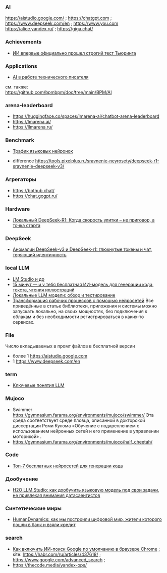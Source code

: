 ### AI
https://aistudio.google.com/ ; https://chatgpt.com ; https://www.deepseek.com/en ; https://www.you.com  
https://alice.yandex.ru/ ; https://giga.chat/ 
### Achievements
- [ИИ впервые официально прошел строгий тест Тьюринга](https://habr.com/ru/news/896938/)
### Applications  
- [AI в работе технического писателя](https://habr.com/ru/articles/896998/)

см. также:  
https://github.com/bpmbpm/doc/tree/main/BPM/AI

### arena-leaderboard
- https://huggingface.co/spaces/lmarena-ai/chatbot-arena-leaderboard
- https://lmarena.ai/
- https://llmarena.ru/
### Benchmark
- [Трафик языковых нейронок](https://habr.com/ru/articles/908486/)

- difference https://tools.pixelplus.ru/sravnenie-neyrosety/deepseek-r1-sravnenie-deepseek-v3/ 

### Агрегаторы
- https://bothub.chat/
- https://chat.gogpt.ru/
### Hardware
- [Локальный DeepSeek-R1: Когда скорость улитки – не приговор, а точка старта](https://habr.com/ru/articles/916966/)

### DeepSeek
- [Аномалии DeepSeek-v3 и DeepSeek-r1: глюкнутые токены и чат, теряющий идентичность](https://habr.com/ru/companies/bothub/articles/877326/)

### local LLM
- [LM Studio и др](https://xakep.ru/2025/06/19/local-llm/)
- [15 минут — и у тебя бесплатная ИИ-модель для генерации кода, текста, чтения иллюстраций](https://habr.com/ru/companies/minerva_media/articles/920946/)
- [Локальные LLM модели: обзор и тестирование](https://habr.com/ru/articles/946900/)
- [Трансформация рабочих процессов с помощью нейросетей](https://habr.com/ru/companies/ascon/articles/947678/)
  Все приведённые в статье библиотеки, приложения и системы можно запускать локально, на своих мощностях, без подключения к облакам и без необходимости регистрироваться в каких-то сервисах.
  
### File
Число вкладываемых в промт файлов в бесплатной версии
- более 1 https://aistudio.google.com
- 1 https://www.deepseek.com/en

### term
- [Ключевые понятия LLM](https://habr.com/ru/companies/bothub/articles/928752/)

### Mujoco 
- Swimmer https://gymnasium.farama.org/environments/mujoco/swimmer/ Эта среда соответствует среде пловца, описанной в докторской диссертации Реми Кулома «Обучение с подкреплением с использованием нейронных сетей и его применение в управлении моторикой» .
- https://gymnasium.farama.org/environments/mujoco/half_cheetah/

### Code
- [Топ-7 бесплатных нейросетей для генерации кода](https://habr.com/ru/companies/bothub/articles/955528/)

### Дообучение
- [H2O LLM Studio: как дообучить языковую модель под свои задачи, не привлекая внимания датасаентистов](https://habr.com/ru/companies/vktech/articles/957078/)
### Синтетические миры
- [HumanDynamics: как мы построили цифровой мир, жители которого пошли в банк и взяли кредит](https://habr.com/ru/companies/neoflex/articles/957104/)
### search
- [Как включить ИИ-поиск Google по умолчанию в браузере Chrome](https://habr.com/ru/articles/957118/) ; site: https://habr.com/ru/articles/437618/ ; https://www.google.com/advanced_search ;
- https://thecode.media/yandex-ops/
